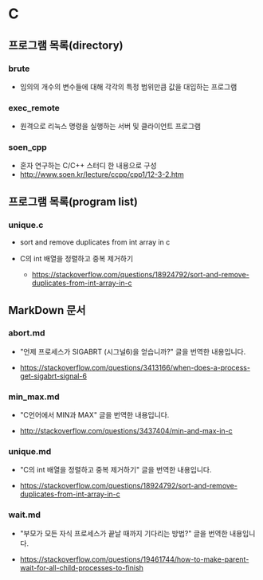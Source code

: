 # C

## 프로그램 목록(directory)

### brute

* 임의의 개수의 변수들에 대해 각각의 특정 범위만큼 값을 대입하는 프로그램

### exec_remote

* 원격으로 리눅스 명령을 실행하는 서버 및 클라이언트 프로그램

### soen_cpp

* 혼자 연구하는 C/C++ 스터디 한 내용으로 구성
* http://www.soen.kr/lecture/ccpp/cpp1/12-3-2.htm

## 프로그램 목록(program list)

### unique.c

* sort and remove duplicates from int array in c

* C의 int 배열을 정렬하고 중복 제거하기

  - https://stackoverflow.com/questions/18924792/sort-and-remove-duplicates-from-int-array-in-c

## MarkDown 문서

### abort.md

* "언제 프로세스가 SIGABRT (시그널6)을 얻습니까?" 글을 번역한 내용입니다.

* https://stackoverflow.com/questions/3413166/when-does-a-process-get-sigabrt-signal-6

### min_max.md

* "C언어에서 MIN과 MAX" 글을 번역한 내용입니다.

* http://stackoverflow.com/questions/3437404/min-and-max-in-c

### unique.md

* "C의 int 배열을 정렬하고 중복 제거하기" 글을 번역한 내용입니다.

* https://stackoverflow.com/questions/18924792/sort-and-remove-duplicates-from-int-array-in-c

### wait.md

* "부모가 모든 자식 프로세스가 끝날 때까지 기다리는 방법?" 글을 번역한 내용입니다.

* https://stackoverflow.com/questions/19461744/how-to-make-parent-wait-for-all-child-processes-to-finish
